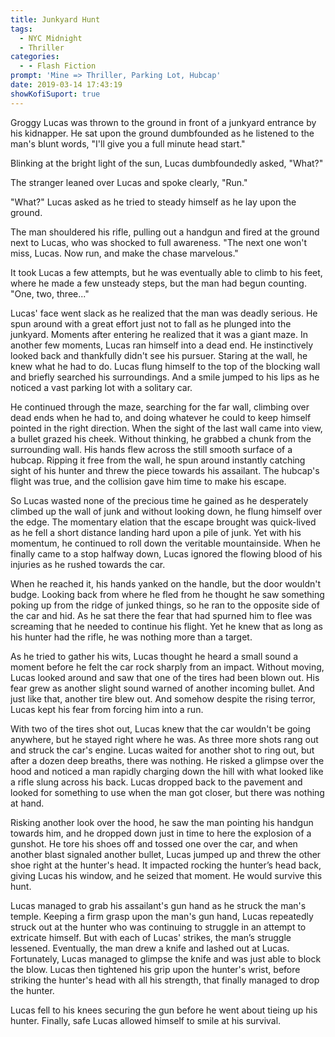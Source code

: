 ```yaml
---
title: Junkyard Hunt
tags: 
  - NYC Midnight
  - Thriller
categories:
  - - Flash Fiction
prompt: 'Mine => Thriller, Parking Lot, Hubcap'
date: 2019-03-14 17:43:19
showKofiSuport: true
---
```


Groggy Lucas was thrown to the ground in front of a junkyard entrance by his kidnapper.  He sat upon the ground dumbfounded as he listened to the man's blunt words, "I'll give you a full minute head start."

Blinking at the bright light of the sun, Lucas dumbfoundedly asked, "What?"

The stranger leaned over Lucas and spoke clearly, "Run."

"What?"  Lucas asked as he tried to steady himself as he lay upon the ground.

The man shouldered his rifle, pulling out a handgun and fired at the ground next to Lucas, who was shocked to full awareness.<!-- more -->  "The next one won't miss, Lucas.  Now run, and make the chase marvelous."

It took Lucas a few attempts, but he was eventually able to climb to his feet, where he made a few unsteady steps, but the man had begun counting. "One, two, three..."

Lucas' face went slack as he realized that the man was deadly serious.  He spun around with a great effort just not to fall as he plunged into the junkyard.  Moments after entering he realized that it was a giant maze.  In another few moments, Lucas ran himself into a dead end.  He instinctively looked back and thankfully didn't see his pursuer.  Staring at the wall, he knew what he had to do.  Lucas flung himself to the top of the blocking wall and briefly searched his surroundings.  And a smile jumped to his lips as he noticed a vast parking lot with a solitary car.

He continued through the maze, searching for the far wall, climbing over dead ends when he had to, and doing whatever he could to keep himself pointed in the right direction.  When the sight of the last wall came into view, a bullet grazed his cheek.  Without thinking, he grabbed a chunk from the surrounding wall.  His hands flew across the still smooth surface of a hubcap.  Ripping it free from the wall, he spun around instantly catching sight of his hunter and threw the piece towards his assailant.  The hubcap's flight was true, and the collision gave him time to make his escape.

So Lucas wasted none of the precious time he gained as he desperately climbed up the wall of junk and without looking down, he flung himself over the edge.  The momentary elation that the escape brought was quick-lived as he fell a short distance landing hard upon a pile of junk.  Yet with his momentum, he continued to roll down the veritable mountainside.  When he finally came to a stop halfway down, Lucas ignored the flowing blood of his injuries as he rushed towards the car.

When he reached it, his hands yanked on the handle, but the door wouldn't budge.  Looking back from where he fled from he thought he saw something poking up from the ridge of junked things, so he ran to the opposite side of the car and hid.  As he sat there the fear that had spurned him to flee was screaming that he needed to continue his flight.  Yet he knew that as long as his hunter had the rifle, he was nothing more than a target.

As he tried to gather his wits, Lucas thought he heard a small sound a moment before he felt the car rock sharply from an impact.  Without moving, Lucas looked around and saw that one of the tires had been blown out.  His fear grew as another slight sound warned of another incoming bullet.  And just like that, another tire blew out.  And somehow despite the rising terror, Lucas kept his fear from forcing him into a run.

With two of the tires shot out, Lucas knew that the car wouldn't be going anywhere, but he stayed right where he was.  As three more shots rang out and struck the car's engine.  Lucas waited for another shot to ring out, but after a dozen deep breaths, there was nothing.  He risked a glimpse over the hood and noticed a man rapidly charging down the hill with what looked like a rifle slung across his back.  Lucas dropped back to the pavement and looked for something to use when the man got closer, but there was nothing at hand.

Risking another look over the hood, he saw the man pointing his handgun towards him, and he dropped down just in time to here the explosion of a gunshot.  He tore his shoes off and tossed one over the car, and when another blast signaled another bullet, Lucas jumped up and threw the other shoe right at the hunter's head.  It impacted rocking the hunter’s head back, giving Lucas his window, and he seized that moment.  He would survive this hunt.

Lucas managed to grab his assailant's gun hand as he struck the man's temple.  Keeping a firm grasp upon the man's gun hand, Lucas repeatedly struck out at the hunter who was continuing to struggle in an attempt to extricate himself.  But with each of Lucas' strikes, the man’s struggle lessened.  Eventually, the man drew a knife and lashed out at Lucas.  Fortunately, Lucas managed to glimpse the knife and was just able to block the blow.  Lucas then tightened his grip upon the hunter's wrist, before striking the hunter's head with all his strength, that finally managed to drop the hunter.

Lucas fell to his knees securing the gun before he went about tieing up his hunter.  Finally, safe Lucas allowed himself to smile at his survival.